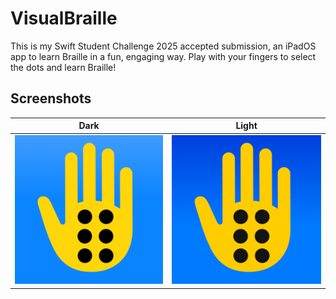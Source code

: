 # VisualBraille
This is my Swift Student Challenge 2025 accepted submission, an iPadOS app to learn Braille in a fun, engaging way.
Play with your fingers to select the dots and learn Braille!

## Screenshots
| **Dark** | **Light** |
|:---:|:---:|
|![Dark](https://github.com/bilegentile/VisualBraille/blob/main/VisualBraille.swiftpm/Assets.xcassets/AppIcon.appiconset/VisualBrailleDarkAppIcon.png) | ![Light](https://github.com/bilegentile/VisualBraille/blob/main/VisualBraille.swiftpm/Assets.xcassets/AppIcon.appiconset/VisualBrailleLightAppIcon.png)
